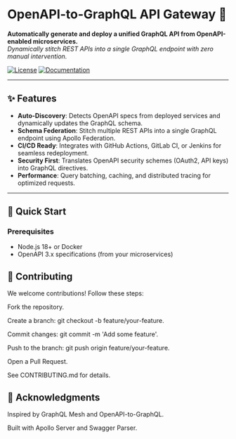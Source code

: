 # OpenAPI-to-GraphQL API Gateway 🚀

**Automatically generate and deploy a unified GraphQL API from OpenAPI-enabled microservices.**  
*Dynamically stitch REST APIs into a single GraphQL endpoint with zero manual intervention.*

[![License](https://img.shields.io/badge/license-MIT-blue?style=flat-square)](LICENSE)
[![Documentation](https://img)](docs/OVERVIEW.md)

---

## ✨ Features

- **Auto-Discovery**: Detects OpenAPI specs from deployed services and dynamically updates the GraphQL schema.
- **Schema Federation**: Stitch multiple REST APIs into a single GraphQL endpoint using Apollo Federation.
- **CI/CD Ready**: Integrates with GitHub Actions, GitLab CI, or Jenkins for seamless redeployment.
- **Security First**: Translates OpenAPI security schemes (OAuth2, API keys) into GraphQL directives.
- **Performance**: Query batching, caching, and distributed tracing for optimized requests.

---

## 🚀 Quick Start

### Prerequisites
- Node.js 18+ or Docker
- OpenAPI 3.x specifications (from your microservices)


## 🤝 Contributing
We welcome contributions! Follow these steps:

Fork the repository.

Create a branch: git checkout -b feature/your-feature.

Commit changes: git commit -m 'Add some feature'.

Push to the branch: git push origin feature/your-feature.

Open a Pull Request.

See CONTRIBUTING.md for details.


## 🙌 Acknowledgments
Inspired by GraphQL Mesh and OpenAPI-to-GraphQL.

Built with Apollo Server and Swagger Parser.

